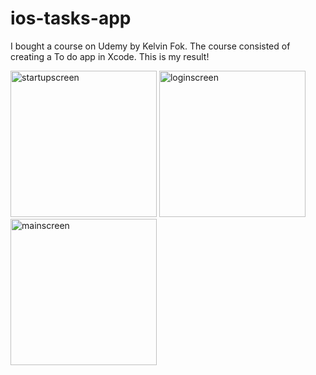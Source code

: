 # ios-tasks-app
 
I bought a course on Udemy by Kelvin Fok. The course consisted of creating a To do app in Xcode. This is my result!

<img width="234" alt="startupscreen" src="https://user-images.githubusercontent.com/59847851/198115230-8ca4b37b-5228-4a62-aa47-63120c48a1e3.png"> <img width="234" alt="loginscreen" src="https://user-images.githubusercontent.com/59847851/198115268-202bec8b-9753-4839-bedb-8a46ab33f90b.png"> <img width="234" alt="mainscreen" src="https://user-images.githubusercontent.com/59847851/198115286-63fbbd57-2fe4-4747-8344-35cc23a7b241.png">
